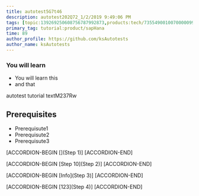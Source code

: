 ```yaml
---
title: autotest5G7t46
description: autotest202Q72_1/2/2019 9:49:06 PM
tags: [topic:139269250608756787992873,products:tech/73554900100700000996,tutorial:experience/advanced]
primary_tag: tutorial:product/sapHana
time: 89
author_profile: https://github.com/ksAutotests
author_name: ksAutotests
---
```

### You will learn
- You will learn this
- and that

autotest tutorial textM237Rw

## Prerequisites
- Prerequisute1
- Prerequisute2
- Prerequisute3

[ACCORDION-BEGIN [](Step 1)]
[ACCORDION-END]

[ACCORDION-BEGIN [Step 10](Step 2)]
[ACCORDION-END]

[ACCORDION-BEGIN [Info](Step 3)]
[ACCORDION-END]

[ACCORDION-BEGIN [123](Step 4)]
[ACCORDION-END]

